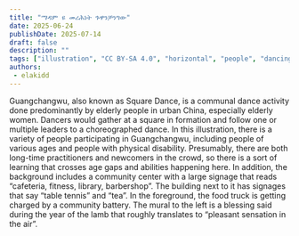 ```yaml
---
title: "ማዳም ዩ መሪሕነት ጉዋንቻንግው"
date: 2025-06-24
publishDate: 2025-07-14
draft: false
description: ""
tags: ["illustration", "CC BY-SA 4.0", "horizontal", "people", "dancing", "library", "2025-collab"]
authors:
 - elakidd
---
```


Guangchangwu, also known as Square Dance, is a communal dance activity done predominantly by elderly people in urban China, especially elderly women. Dancers would gather at a square in formation and follow one or multiple leaders to a choreographed dance. In this illustration, there is a variety of people participating in Guangchangwu, including people of various ages and people with physical disability. Presumably, there are both long-time practitioners and newcomers in the crowd, so there is a sort of learning that crosses age gaps and abilities happening here. In addition, the background includes a community center with a large signage that reads “cafeteria, fitness, library, barbershop”. The building next to it has signages that say “table tennis” and “tea”. In the foreground, the food truck is getting charged by a community battery. The mural to the left is a blessing said during the year of the lamb that roughly translates to “pleasant sensation in the air”. 